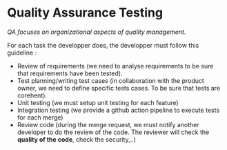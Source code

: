 # Quality Assurance Testing

*QA focuses on organizational aspects of quality management.*

For each task the developper does, the developper must follow this guideline :
- Review of requirements (we need to analyse requirements to be sure that requirements have been tested).
- Test planning/writing test cases (in collaboration with the product owner, we need to define specific tests cases. To be sure that tests are corehent).
- Unit testing (we must setup unit testing for each feature)
- Integration testing (we provide a github action pipeline to execute tests for each merge)
- Review code (during the merge request, we must notify another developer to do the review of the code. The reviewer will check the **quality of the code**, check the security,..)
